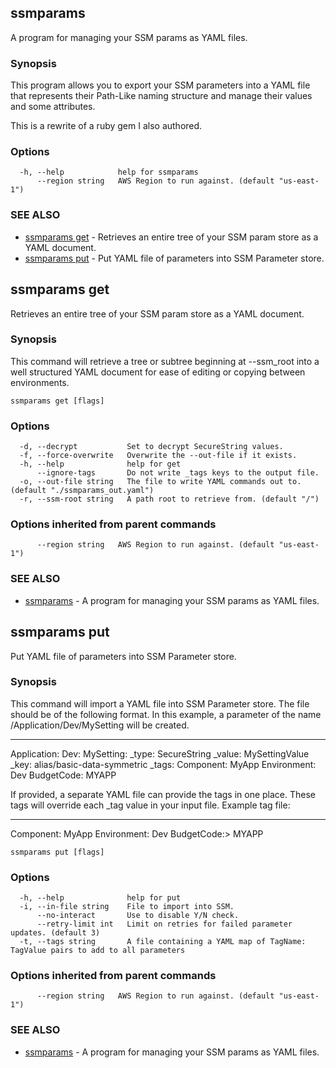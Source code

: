 ## ssmparams

A program for managing your SSM params as YAML files.

### Synopsis

This program allows you to export your SSM parameters into a
YAML file that represents their Path-Like naming structure and manage their
values and some attributes.

This is a rewrite of a ruby gem I also authored.

### Options

```
  -h, --help            help for ssmparams
      --region string   AWS Region to run against. (default "us-east-1")
```

### SEE ALSO

* [ssmparams get](docs/ssmparams_get.md)	 - Retrieves an entire tree of your SSM param store as a YAML document.
* [ssmparams put](docs/ssmparams_put.md)	 - Put YAML file of parameters into SSM Parameter store.

## ssmparams get

Retrieves an entire tree of your SSM param store as a YAML document.

### Synopsis

This command will retrieve a tree or subtree beginning at --ssm_root 
into a well structured YAML document for ease of editing or copying between
environments.

```
ssmparams get [flags]
```

### Options

```
  -d, --decrypt           Set to decrypt SecureString values.
  -f, --force-overwrite   Overwrite the --out-file if it exists.
  -h, --help              help for get
      --ignore-tags       Do not write _tags keys to the output file.
  -o, --out-file string   The file to write YAML commands out to. (default "./ssmparams_out.yaml")
  -r, --ssm-root string   A path root to retrieve from. (default "/")
```

### Options inherited from parent commands

```
      --region string   AWS Region to run against. (default "us-east-1")
```

### SEE ALSO

* [ssmparams](docs/ssmparams.md)	 - A program for managing your SSM params as YAML files.

## ssmparams put

Put YAML file of parameters into SSM Parameter store.

### Synopsis

This command will import a YAML file into SSM Parameter store. The file
should be of the following format. In this example, a parameter of the name
/Application/Dev/MySetting will be created.

---
Application:
  Dev:
	  MySetting:
		  _type: SecureString
			_value: MySettingValue
			_key: alias/basic-data-symmetric
			_tags:
			  Component: MyApp
				Environment: Dev
				BudgetCode: MYAPP

If provided, a separate YAML file can provide the tags in one place. These tags
will override each _tag value in your input file.  Example tag file:

---
Component: MyApp
Environment: Dev
BudgetCode:> MYAPP


```
ssmparams put [flags]
```

### Options

```
  -h, --help              help for put
  -i, --in-file string    File to import into SSM.
      --no-interact       Use to disable Y/N check.
      --retry-limit int   Limit on retries for failed parameter updates. (default 3)
  -t, --tags string       A file containing a YAML map of TagName: TagValue pairs to add to all parameters
```

### Options inherited from parent commands

```
      --region string   AWS Region to run against. (default "us-east-1")
```

### SEE ALSO

* [ssmparams](docs/ssmparams.md)	 - A program for managing your SSM params as YAML files.

